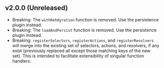 ## v2.0.0 (Unreleased)

- Breaking: The `withRehdyration` function is removed. Use the persistence plugin instead.
- Breaking: The `loadAndPersist` function is removed. Use the persistence plugin instead.
- Breaking: `registerSelectors`, `registerActions`, and `registerResolvers` will merge into the existing set of selectors, actions, and resolvers, if any exist (previously replaced all except those matching keys of the new set). This is intended to facilitate extensibility of singular function handlers.
